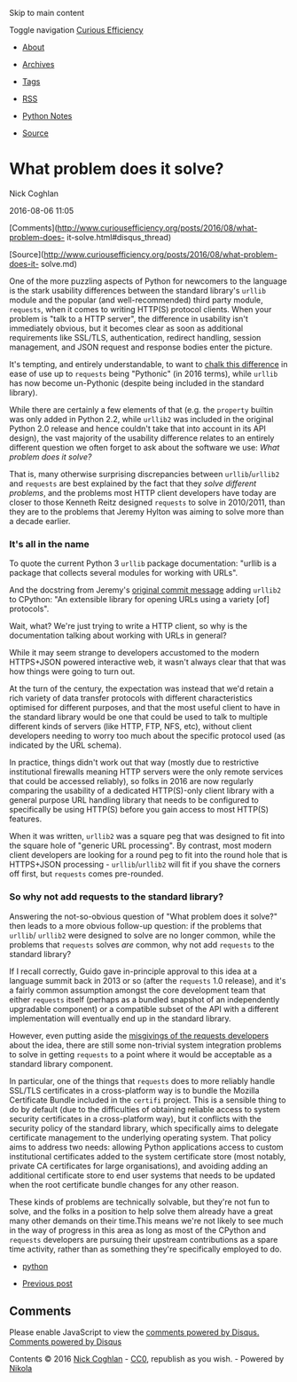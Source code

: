 Skip to main content

Toggle navigation [ Curious Efficiency ](http://www.curiousefficiency.org/)

  * [About](http://www.curiousefficiency.org/pages/about.html)
  * [Archives](http://www.curiousefficiency.org/archive.html)
  * [Tags](http://www.curiousefficiency.org/categories/index.html)
  * [RSS](http://www.curiousefficiency.org/rss.xml)
  * [Python Notes](http://python-notes.curiousefficiency.org)

  * [Source](http://www.curiousefficiency.org/posts/2016/08/what-problem-does-it-solve.md)

# What problem does it solve?

Nick Coghlan

2016-08-06 11:05

[Comments](http://www.curiousefficiency.org/posts/2016/08/what-problem-does-
it-solve.html#disqus_thread)

[Source](http://www.curiousefficiency.org/posts/2016/08/what-problem-does-it-
solve.md)

One of the more puzzling aspects of Python for newcomers to the language is
the stark usability differences between the standard library's `urllib` module
and the popular (and well-recommended) third party module, `requests`, when it
comes to writing HTTP(S) protocol clients. When your problem is "talk to a
HTTP server", the difference in usability isn't immediately obvious, but it
becomes clear as soon as additional requirements like SSL/TLS, authentication,
redirect handling, session management, and JSON request and response bodies
enter the picture.

It's tempting, and entirely understandable, to want to [chalk this
difference](http://noamelf.com/2016/08/05/designing-pythonic-apis/) in ease of
use up to `requests` being "Pythonic" (in 2016 terms), while `urllib` has now
become un-Pythonic (despite being included in the standard library).

While there are certainly a few elements of that (e.g. the `property` builtin
was only added in Python 2.2, while `urllib2` was included in the original
Python 2.0 release and hence couldn't take that into account in its API
design), the vast majority of the usability difference relates to an entirely
different question we often forget to ask about the software we use: _What
problem does it solve?_

That is, many otherwise surprising discrepancies between `urllib`/`urllib2`
and `requests` are best explained by the fact that they _solve different
problems_, and the problems most HTTP client developers have today are closer
to those Kenneth Reitz designed `requests` to solve in 2010/2011, than they
are to the problems that Jeremy Hylton was aiming to solve more than a decade
earlier.

### It's all in the name

To quote the current Python 3 `urllib` package documentation: "urllib is a
package that collects several modules for working with URLs".

And the docstring from Jeremy's [original commit
message](https://hg.python.org/cpython/rev/b800e36aed4e) adding `urllib2` to
CPython: "An extensible library for opening URLs using a variety [of]
protocols".

Wait, what? We're just trying to write a HTTP client, so why is the
documentation talking about working with URLs in general?

While it may seem strange to developers accustomed to the modern HTTPS+JSON
powered interactive web, it wasn't always clear that that was how things were
going to turn out.

At the turn of the century, the expectation was instead that we'd retain a
rich variety of data transfer protocols with different characteristics
optimised for different purposes, and that the most useful client to have in
the standard library would be one that could be used to talk to multiple
different kinds of servers (like HTTP, FTP, NFS, etc), without client
developers needing to worry too much about the specific protocol used (as
indicated by the URL schema).

In practice, things didn't work out that way (mostly due to restrictive
institutional firewalls meaning HTTP servers were the only remote services
that could be accessed reliably), so folks in 2016 are now regularly comparing
the usability of a dedicated HTTP(S)-only client library with a general
purpose URL handling library that needs to be configured to specifically be
using HTTP(S) before you gain access to most HTTP(S) features.

When it was written, `urllib2` was a square peg that was designed to fit into
the square hole of "generic URL processing". By contrast, most modern client
developers are looking for a round peg to fit into the round hole that is
HTTPS+JSON processing - `urllib`/`urllib2` will fit if you shave the corners
off first, but `requests` comes pre-rounded.

### So why not add requests to the standard library?

Answering the not-so-obvious question of "What problem does it solve?" then
leads to a more obvious follow-up question: if the problems that `urllib`/
`urllib2` were designed to solve are no longer common, while the problems that
`requests` solves _are_ common, why not add `requests` to the standard
library?

If I recall correctly, Guido gave in-principle approval to this idea at a
language summit back in 2013 or so (after the `requests` 1.0 release), and
it's a fairly common assumption amongst the core development team that either
`requests` itself (perhaps as a bundled snapshot of an independently
upgradable component) or a compatible subset of the API with a different
implementation will eventually end up in the standard library.

However, even putting aside the [misgivings of the requests
developers](https://github.com/kennethreitz/requests/issues/2424) about the
idea, there are still some non-trivial system integration problems to solve in
getting `requests` to a point where it would be acceptable as a standard
library component.

In particular, one of the things that `requests` does to more reliably handle
SSL/TLS certificates in a cross-platform way is to bundle the Mozilla
Certificate Bundle included in the `certifi` project. This is a sensible thing
to do by default (due to the difficulties of obtaining reliable access to
system security certificates in a cross-platform way), but it conflicts with
the security policy of the standard library, which specifically aims to
delegate certificate management to the underlying operating system. That
policy aims to address two needs: allowing Python applications access to
custom institutional certificates added to the system certificate store (most
notably, private CA certificates for large organisations), and avoiding adding
an additional certificate store to end user systems that needs to be updated
when the root certificate bundle changes for any other reason.

These kinds of problems are technically solvable, but they're not fun to
solve, and the folks in a position to help solve them already have a great
many other demands on their time.This means we're not likely to see much in
the way of progress in this area as long as most of the CPython and `requests`
developers are pursuing their upstream contributions as a spare time activity,
rather than as something they're specifically employed to do.

  * [python](http://www.curiousefficiency.org/categories/python.html)

  * [Previous post](http://www.curiousefficiency.org/posts/2016/05/pycon-australia-education-cfp-2016.html "Propose a talk for the PyCon Australia Education Seminar!" )

## Comments

Please enable JavaScript to view the [comments powered by
Disqus.](http://disqus.com/?ref_noscript) [Comments powered by
Disqus](http://disqus.com)

Contents © 2016 [Nick Coghlan](mailto:ncoghlan@gmail.com) \-
[CC0](https://creativecommons.org/publicdomain/zero/1.0/), republish as you
wish. - Powered by [Nikola](http://nikola.ralsina.com.ar)

